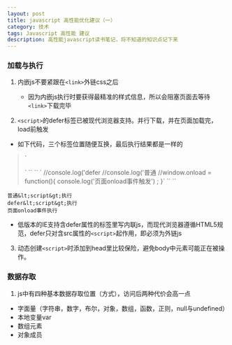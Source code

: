 ```yaml
---
layout: post
title: javascript 高性能优化建议（一）
category: 技术
tags: Javascript 高性能 建议
description: 高性能javascript读书笔记，将不知道的知识点记下来
---
```


### 加载与执行

1. 内嵌js不要紧跟在`<link>`外链css之后
    * 因为内嵌js执行时要获得最精准的样式信息，所以会阻塞页面去等待`<link>`下载完毕

2. `<script>`的defer标签已被现代浏览器支持。并行下载，并在页面加载完，load前触发
  * 如下代码，三个标签位置随便互换，最后执行结果都是一样的

>	`<!DOCTYPE html>    
>   <html>
>   <head>
>   	<title>含有Defer属性的js标签执行</title>
>   	<meta charset="UTF-8"></meta>`  
>   `</head>`
>   `<body>`
>   `<script defer src="./defer.js"></script> //console.log('defer<script>执行')`
>   `<script src="./script.js"></script> //console.log('普通<script>执行')`
>   `<script src="./load.js"></script> //window.onload = function(){ console.log('页面onload事件触发') ; }`
>   `</body>`  
>   `</html>`

    普通&lt;script&gt;执行
    defer&lt;script&gt;执行
    页面onload事件执行

  * 低版本的IE支持含defer属性的标签里写内联js，而现代浏览器遵循HTML5规范，defer只对含src属性的`<script>`起作用，即必须为外链js

3. 动态创建`<script>`时添加到head里比较保险，避免body中元素可能正在被操作。


### 数据存取

1. js中有四种基本数据存取位置（方式），访问后两种代价会高一点
  * 字面量（字符串，数字，布尔，对象，数组，函数，正则，null与undefined）
  * 本地变量var
  * 数组元素
  * 对象成员  